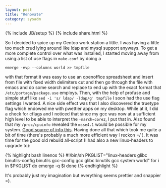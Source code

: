 ```yaml
---
layout: post
title: "Renovate"
category: sysadm
---
```

{% include JB/setup %}
{% include share.html %}

So I decided to spice up my Gentoo work station a little. I was having
a little too much crud lying around like ldap and mysql support
anyways. To get a more complete control over what was installed, I
started moving away from using a list of use flags in
<code>make.conf</code> by doing a

    emerge -evp --columns world >> tmpfile

with that format it was easy to use an openoffice spreadsheet and
insert from file with fixed width delimiters cut and then go through
the file with emacs and do some search and replace to end up with the
exact format that ``/etc/portage/package.use`` employs.  Then, with
the help of profuse and simple stuff like ``sed -i 's/ ldap/ -ldap/g'
tmpfile`` I soon had the use flag settings I wanted. A nice side
effect was that I also discovered the truetype flag which endowed me
with pwettier apps on my desktop.  While at it, I did a check for
cflags and I noticed that since my gcc was now at a sufficient high
level to be able to interpret the ``-march=core2``, I put that
in. Also found that my ``/proc/cpuinfo`` revealed the ``msse4.1``
would be possible for my system. <a
href="http://en.gentoo-wiki.com/wiki/Safe_Cflags/Intel">Good source of
info this</a>.  Having done all that which took me quite a bit of time
(there's probably a much more efficient way I reckon =/ ). It was time
for the good old rebuild all-script (I had also a new linux-headers to
upgrade to):

{% highlight bash linenos %}
#!/bin/sh
PKGLIST="linux-headers glibc binutils-config binutils gcc-config gcc glibc binutils gcc system world"
for i in $PKGLIST
do
    emerge -q $i
done
{% endhighlight %}

It's probably just my imagination but everything seems prettier and snappier =). 

